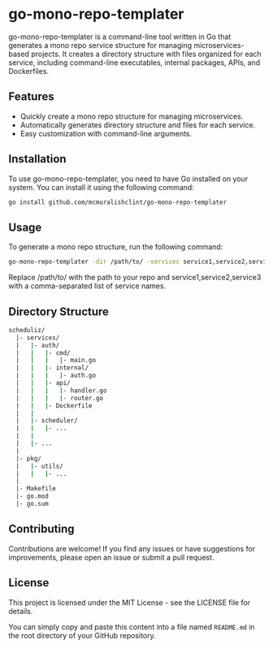 # go-mono-repo-templater

go-mono-repo-templater is a command-line tool written in Go that generates a mono repo service structure for managing microservices-based projects. It creates a directory structure with files organized for each service, including command-line executables, internal packages, APIs, and Dockerfiles.

## Features

- Quickly create a mono repo structure for managing microservices.
- Automatically generates directory structure and files for each service.
- Easy customization with command-line arguments.

## Installation

To use go-mono-repo-templater, you need to have Go installed on your system. You can install it using the following command:

```bash
go install github.com/mcmuralishclint/go-mono-repo-templater
```

## Usage
To generate a mono repo structure, run the following command:

```bash
go-mono-repo-templater -dir /path/to/ -services service1,service2,service3
```

Replace /path/to/ with the path to your repo and service1,service2,service3 with a comma-separated list of service names.

## Directory Structure
```bash
scheduliz/
  |- services/
  |   |- auth/
  |   |   |- cmd/
  |   |   |   |- main.go
  |   |   |- internal/
  |   |   |   |- auth.go
  |   |   |- api/
  |   |   |   |- handler.go
  |   |   |   |- router.go
  |   |   |- Dockerfile
  |   |
  |   |- scheduler/
  |   |   |- ...
  |   |
  |   |- ...
  |
  |- pkg/
  |   |- utils/
  |   |   |- ...
  |
  |- Makefile
  |- go.mod
  |- go.sum
```

## Contributing
Contributions are welcome! If you find any issues or have suggestions for improvements, please open an issue or submit a pull request.

## License
This project is licensed under the MIT License - see the LICENSE file for details.

You can simply copy and paste this content into a file named `README.md` in the root directory of your GitHub repository.
